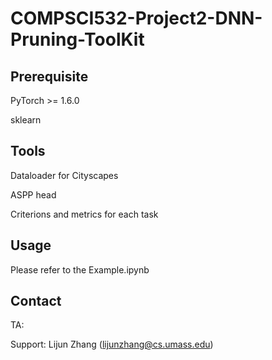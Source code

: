 # COMPSCI532-Project2-DNN-Pruning-ToolKit

## Prerequisite
PyTorch >= 1.6.0

sklearn

## Tools
Dataloader for Cityscapes

ASPP head

Criterions and metrics for each task

## Usage
Please refer to the Example.ipynb

## Contact
TA: 

Support: Lijun Zhang (lijunzhang@cs.umass.edu)

